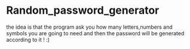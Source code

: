 # Random_password_generator
the idea is that the program ask you how many letters,numbers and symbols you are going to need and then the password will be generated according to it ! :)
